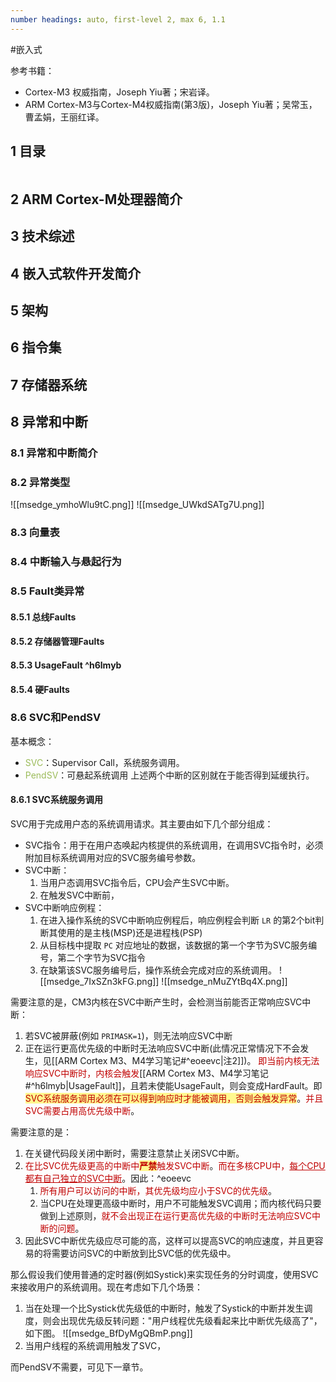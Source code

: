 ```yaml
---
number headings: auto, first-level 2, max 6, 1.1
---
```

#嵌入式 

参考书籍：
- Cortex-M3 权威指南，Joseph Yiu著；宋岩译。
- ARM Cortex-M3与Cortex-M4权威指南(第3版)，Joseph Yiu著；吴常玉，曹孟娟，王丽红译。

## 1 目录

```toc
```

## 2 ARM Cortex-M处理器简介

## 3 技术综述
## 4 嵌入式软件开发简介



## 5 架构


## 6 指令集


## 7 存储器系统


## 8 异常和中断

### 8.1 异常和中断简介


### 8.2 异常类型


![[msedge_ymhoWlu9tC.png]]
![[msedge_UWkdSATg7U.png]]




### 8.3 向量表


### 8.4 中断输入与悬起行为


### 8.5 Fault类异常


#### 8.5.1 总线Faults



#### 8.5.2 存储器管理Faults

#### 8.5.3 UsageFault ^h6lmyb




#### 8.5.4 硬Faults


### 8.6 SVC和PendSV

基本概念：
- <font color="#9bbb59">SVC</font>：Supervisor Call，系统服务调用。
- <font color="#9bbb59">PendSV</font>：可悬起系统调用
上述两个中断的区别就在于能否得到延缓执行。

#### 8.6.1 SVC系统服务调用

SVC用于完成用户态的系统调用请求。其主要由如下几个部分组成：
- SVC指令：用于在用户态唤起内核提供的系统调用，在调用SVC指令时，必须附加目标系统调用对应的SVC服务编号参数。
- SVC中断：
	1. 当用户态调用SVC指令后，CPU会产生SVC中断。
	2. 在触发SVC中断前，
- SVC中断响应例程：
	1. 在进入操作系统的SVC中断响应例程后，响应例程会判断 `LR` 的第2个bit判断其使用的是主栈(MSP)还是进程栈(PSP)
	2. 从目标栈中提取 `PC` 对应地址的数据，该数据的第一个字节为SVC服务编号，第二个字节为SVC指令
	3. 在缺第该SVC服务编号后，操作系统会完成对应的系统调用。
	![[msedge_7IxSZn3kFG.png]]
	![[msedge_nMuZYtBq4X.png]]


需要注意的是，CM3内核在SVC中断产生时，会检测当前能否正常响应SVC中断：
1. 若SVC被屏蔽(例如 `PRIMASK=1`)，则无法响应SVC中断
2. 正在运行更高优先级的中断时无法响应SVC中断(此情况正常情况下不会发生，见[[ARM Cortex M3、M4学习笔记#^eoeevc|注2]])。
<font color="#c00000">即当前内核无法响应SVC中断时，内核会触发</font>[[ARM Cortex M3、M4学习笔记#^h6lmyb|UsageFault]]，且若未使能UsageFault，则会变成HardFault。即<span style="background:#fff88f"><font color="#c00000">SVC系统服务调用必须在可以得到响应时才能被调用，否则会触发异常</font></span>。<font color="#c00000">并且SVC需要占用高优先级中断</font>。

需要注意的是：
1. 在关键代码段关闭中断时，需要注意禁止关闭SVC中断。
2. <font color="#c00000">在比SVC优先级更高的中断中</font><span style="background:#fff88f"><font color="#c00000"><b>严禁</b></font></span><font color="#c00000">触发SVC中断</font>。<font color="#c00000">而在多核CPU中，<u>每个CPU都有自己独立的SVC中断</u></font>。因此：^eoeevc
	1. <font color="#c00000">所有用户可以访问的中断，其优先级均应小于SVC的优先级</font>。
	2. 当CPU在处理更高级中断时，用户不可能触发SVC调用；而内核代码只要做到上述原则，<font color="#c00000">就不会出现正在运行更高优先级的中断时无法响应SVC中断的问题</font>。
3. 因此SVC中断优先级应尽可能的高，这样可以提高SVC的响应速度，并且更容易的将需要访问SVC的中断放到比SVC低的优先级中。

那么假设我们使用普通的定时器(例如Systick)来实现任务的分时调度，使用SVC来接收用户的系统调用。现在考虑如下几个场景：
1. 当在处理一个比Systick优先级低的中断时，触发了Systick的中断并发生调度，则会出现优先级反转问题："用户线程优先级看起来比中断优先级高了"，如下图。
	![[msedge_BfDyMgQBmP.png]]
2. 当用户线程的系统调用触发了SVC，




而PendSV不需要，可见下一章节。



